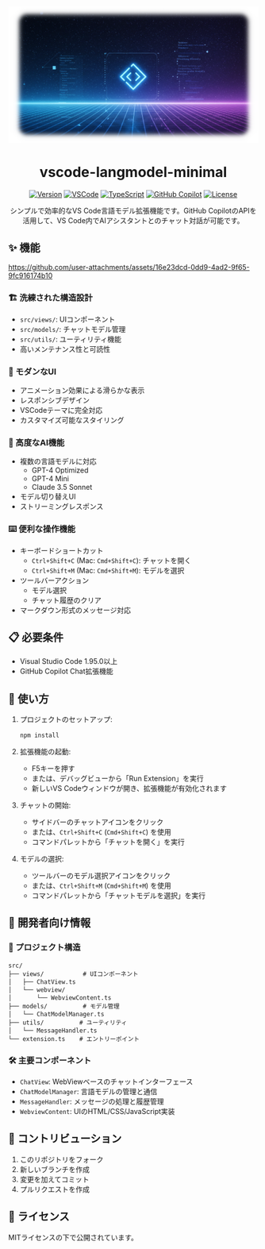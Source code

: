<div align="center">

![Header](assets/header.png)

# vscode-langmodel-minimal

[![Version](https://img.shields.io/badge/version-0.2.0-blue.svg?style=flat-square)](package.json)
[![VSCode](https://img.shields.io/badge/VS_Code-1.95.0+-373277.svg?style=flat-square&logo=visual-studio-code)](https://code.visualstudio.com/)
[![TypeScript](https://img.shields.io/badge/TypeScript-5.7.2-3178c6.svg?style=flat-square&logo=typescript)](https://www.typescriptlang.org/)
[![GitHub Copilot](https://img.shields.io/badge/GitHub_Copilot-Ready-2ea44f.svg?style=flat-square&logo=github)](https://github.com/features/copilot)
[![License](https://img.shields.io/badge/license-MIT-green.svg?style=flat-square)](LICENSE)

シンプルで効率的なVS Code言語モデル拡張機能です。GitHub CopilotのAPIを活用して、VS Code内でAIアシスタントとのチャット対話が可能です。

</div>

## ✨ 機能

https://github.com/user-attachments/assets/16e23dcd-0dd9-4ad2-9f65-9fc916174b10

### 🏗️ 洗練された構造設計
- `src/views/`: UIコンポーネント
- `src/models/`: チャットモデル管理
- `src/utils/`: ユーティリティ機能
- 高いメンテナンス性と可読性

### 🎨 モダンなUI
- アニメーション効果による滑らかな表示
- レスポンシブデザイン
- VSCodeテーマに完全対応
- カスタマイズ可能なスタイリング

### 🤖 高度なAI機能
- 複数の言語モデルに対応
  - GPT-4 Optimized
  - GPT-4 Mini
  - Claude 3.5 Sonnet
- モデル切り替えUI
- ストリーミングレスポンス

### ⌨️ 便利な操作機能
- キーボードショートカット
  - `Ctrl+Shift+C` (Mac: `Cmd+Shift+C`): チャットを開く
  - `Ctrl+Shift+M` (Mac: `Cmd+Shift+M`): モデルを選択
- ツールバーアクション
  - モデル選択
  - チャット履歴のクリア
- マークダウン形式のメッセージ対応

## 📋 必要条件

- Visual Studio Code 1.95.0以上
- GitHub Copilot Chat拡張機能

## 🚀 使い方

1. プロジェクトのセットアップ:
   ```bash
   npm install
   ```

2. 拡張機能の起動:
   - F5キーを押す
   - または、デバッグビューから「Run Extension」を実行
   - 新しいVS Codeウィンドウが開き、拡張機能が有効化されます

3. チャットの開始:
   - サイドバーのチャットアイコンをクリック
   - または、`Ctrl+Shift+C` (`Cmd+Shift+C`) を使用
   - コマンドパレットから「チャットを開く」を実行

4. モデルの選択:
   - ツールバーのモデル選択アイコンをクリック
   - または、`Ctrl+Shift+M` (`Cmd+Shift+M`) を使用
   - コマンドパレットから「チャットモデルを選択」を実行

## 🔧 開発者向け情報

### 📁 プロジェクト構造

```
src/
├── views/           # UIコンポーネント
│   ├── ChatView.ts
│   └── webview/
│       └── WebviewContent.ts
├── models/          # モデル管理
│   └── ChatModelManager.ts
├── utils/          # ユーティリティ
│   └── MessageHandler.ts
└── extension.ts    # エントリーポイント
```

### 🛠️ 主要コンポーネント

- `ChatView`: WebViewベースのチャットインターフェース
- `ChatModelManager`: 言語モデルの管理と通信
- `MessageHandler`: メッセージの処理と履歴管理
- `WebviewContent`: UIのHTML/CSS/JavaScript実装

## 📝 コントリビューション

1. このリポジトリをフォーク
2. 新しいブランチを作成
3. 変更を加えてコミット
4. プルリクエストを作成

## 📄 ライセンス

MITライセンスの下で公開されています。
